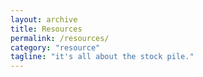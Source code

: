 ```yaml
---
layout: archive
title: Resources
permalink: /resources/
category: "resource"
tagline: "it's all about the stock pile."
---
```


